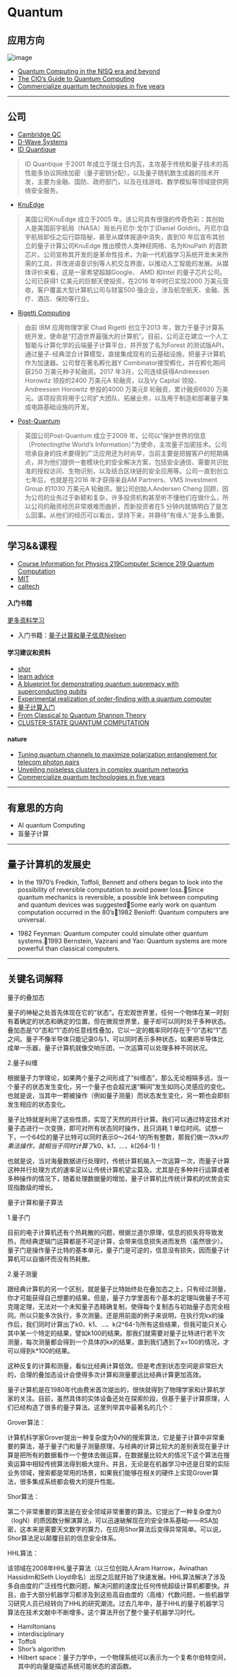 # Quantum 

## 应用方向
![image](https://blogs.gartner.com/smarterwithgartner/files/2017/11/PR_338248_CIOsGuideToQuantumComputing_Graphics.jpg)
- [Quantum Computing in the NISQ era and beyond](https://arxiv.org/pdf/1801.00862.pdf)
- [The CIO’s Guide to Quantum Computing](https://www.gartner.com/smarterwithgartner/the-cios-guide-to-quantum-computing/)
- [Commercialize quantum technologies in five years](https://www.nature.com/news/commercialize-quantum-technologies-in-five-years-1.21583)

---

## 公司
- [Cambridge QC](https://cambridgequantum.com/)
- [D-Wave Systems](https://www.dwavesys.com/)
- [ID Quantique ](https://www.idquantique.com/)

>ID Quantique 于2001 年成立于瑞士日内瓦，主攻基于传统和量子技术的高性能多协议网络加密（量子密钥分配），以及量子随机数生成器的技术开发，主要为金融、国防、政府部门，以及在线游戏、数学模拟等领域提供网络安全服务。

- [KnuEdge](https://www.knuedge.com/)

> 美国公司KnuEdge 成立于2005 年。该公司具有很强的传奇色彩：其创始人是美国前宇航局（NASA）局长丹尼尔·戈尔丁(Daniel Goldin)。丹尼尔自宇航局卸任之后行踪隐秘，甚至从媒体报道中消失，直到10 年后宣布其创立的量子计算公司KnuEdge 推出模仿人类神经网络、名为KnuPath 的首款芯片。公司宣称其开发的是革命性技术，为新一代机器学习系统开发未来所需的工具，并改进语音识别等人机交互界面，以推动人工智能的发展。从媒体评价来看，这是一家希望超越Google、 AMD 和Intel 的量子芯片公司。公司已获得1 亿美元的巨额天使投资，在2016 年中时已实现2000 万美元营收，客户覆盖大型计算机公司与财富500 强企业，涉及航空航天、金融、医疗、酒店、保险等行业。


- [Rigetti Computing](https://www.rigetti.com/)

> 由前 IBM 应用物理学家 Chad Rigetti 创立于2013 年，致力于量子计算系统开发，使命是“打造世界最强大的计算机”。目前，公司正在建立一个人工智能与计算化学的云端量子计算平台，并开放了名为Forest 的测试版API，通过量子-经典混合计算模型，直接集成现有的云基础设施，把量子计算机作为加速器。公司曾在著名孵化器Y Combinator接受孵化，并在孵化期间获250 万美元种子轮融资。2017 年3月，公司连续获得Andreessen Horowitz 领投的2400 万美元A 轮融资，以及Vy Capital 领投、Andreessen Horowitz 参投的4000 万美元B 轮融资，累计融资6920 万美元。该项投资将用于公司扩大团队、拓展业务，以及用于制造和部署量子集成电路基础设施的开发。


- [Post-Quantum](https://www.post-quantum.com/business-processes/)

> 英国公司Post-Quantum 成立于2009 年，公司以“保护世界的信息（Protectingthe World’s Information）”为使命，主攻量子加密技术。公司坦承自身的技术要得到广泛应用还为时尚早，当前主要是把握客户的短期痛点，并为他们提供一套模块化的安全解决方案，包括安全通信、需要共识批准的授权访问、生物识别，以及结合区块链的安全应用等。公司一直到创立七年后，也就是在2016 年才获得来自AM Partners、VMS Investment Group 的1030 万美元A 轮融资。据公司创始人Andersen Cheng 回顾，因为公司的业务过于新颖和复杂，许多投资机构甚至听不懂他们在做什么，所以公司的融资经历非常艰难而曲折，而新投资者在5 分钟内就搞明白了是怎么回事。从他们的经历可以看出，坚持下来，并静待“有缘人”是多么重要。


---

## 学习&&课程
- [Course Information for Physics 219Computer Science 219 Quantum Computation](http://www.theory.caltech.edu/people/preskill/ph229/)
- [MIT](https://courses.edx.org/courses/course-v1:MITx+8.370.3x+1T2018/courseware/welcome/Introduction_to_8_370_3x/?child=first)
- [caltech](http://www.theory.caltech.edu/~preskill/ph229/#lecture)

#### 入门书籍
[更多资料学习](https://github.com/cristicmf/Q-learn/tree/master/%E9%87%8F%E5%AD%90%E8%AE%A1%E7%AE%97)

- 入门书籍：[量子计算和量子信息Nielsen](https://github.com/cristicmf/Q-learn/blob/master/%E9%87%8F%E5%AD%90%E8%AE%A1%E7%AE%97/17579%20%E9%87%8F%E5%AD%90%E8%AE%A1%E7%AE%97%E5%92%8C%E9%87%8F%E5%AD%90%E4%BF%A1%E6%81%AF%20%E9%87%8F%E5%AD%90%E8%AE%A1%E7%AE%97%E9%83%A8%E5%88%86%20Nielsen%E7%AD%89%E8%91%97.pdf) 

#### 学习建议和资料
- [shor](http://www-math.mit.edu/~shor/)
- [learn advice](http://www.mit.edu/~aram/advice/quantum.html)
- [A blueprint for demonstrating quantum supremacy with superconducting qubits](https://arxiv.org/abs/1709.06678)
- [Experimental realization of order-finding with a quantum computer](http://xxx.lanl.gov/abs/quant-ph/0007017)
- [量子计算入门](https://www.ibm.com/developerworks/cn/linux/other/quant/index.html)
- [From Classical to Quantum Shannon
Theory](https://arxiv.org/pdf/1106.1445.pdf)
- [CLUSTER-STATE QUANTUM COMPUTATION](https://arxiv.org/pdf/quant-ph/0504097.pdf)


#### nature
- [Tuning quantum channels to maximize polarization entanglement for telecom photon pairs](https://www.nature.com/articles/s41534-018-0107-x)
- [Unveiling noiseless clusters in complex quantum networks](https://www.nature.com/articles/s41534-018-0108-9)
- [Commercialize quantum technologies in five years](https://www.nature.com/news/commercialize-quantum-technologies-in-five-years-1.21583)


---
## 有意思的方向
- AI quantum Computing
- 盲量子计算

---
## 量子计算机的发展史
- In the 1970’s Fredkin, Toffoli, Bennett and others began to look into the possibility of reversible computation to avoid power loss.Since quantum mechanics is reversible, a possible link between computing and quantum devices was suggestedSome early work on quantum computation occurred in the 80’s1982 Benioff: Quantum computers are universal.

- 1982 Feynman: Quantum computer could simulate other quantum systems.1993 Bernstein, Vazirani and Yao: Quantum systems are more powerful than classical computers.

---

## 关键名词解释
量子的叠加态

量子的神秘之处首先体现在它的“状态”。在宏观世界里，任何一个物体在某一时刻有着确定的状态和确定的位置。但在微观世界里，量子却可以同时处于多种状态。叠加态是“0”态和“1”态的任意线性叠加，它以一定的概率同时存在于“0”态和“1”态之间。量子不像半导体只能记录0与1，可以同时表示多种状态，如果把半导体比成单一乐器，量子计算机就像交响乐团，一次运算可以处理多种不同状况。

2.量子纠缠

根据量子力学理论，如果两个量子之间形成了“纠缠态”，那么无论相隔多远，当一个量子的状态发生变化，另一个量子也会超光速“瞬间”发生如同心灵感应的变化。也就是说，当其中一颗被操作（例如量子测量）而状态发生变化，另一颗也会即刻发生相应的状态变化。

量子比特就是利用了这些性质，实现了天然的并行计算。我们可以通过特定技术对量子态进行一次变换，即可对所有状态同时操作，且只消耗 1 单位时间。试想一下，一个64位的量子比特可以同时表示0～264-1的所有整数，那我们做一次k*x的乘法操作，就相当于同时计算了k*0、k*1、…、k*(264-1)！

也就是说，当对海量数据进行处理时，传统计算机输入一次运算一次，而量子计算这种并行处理方式的速率足以让传统计算机望尘莫及。尤其是在多种并行运算或者多种操作的情况下，随着处理数据量的增加，量子计算机比传统计算机的优势会实现指数级的增长。

量子计算和量子算法

1.量子门

目前的电子计算机还有个热耗散的问题，根据兰道尔原理，信息的损失将导致发热，而经典逻辑门运算都是不可逆计算，会带来信息损失进而发热（虽然很少）。量子门是操作量子比特的基本单元，量子门是可逆的，信息没有损失，因而量子计算机可以自循环而没有热耗散。

2.量子测量

跟经典计算机的另一个区别，就是量子比特始终处在叠加态之上，只有经过测量，你才可能获得自己想要的结果。但是，量子力学里面有个基本的定理叫做量子不可克隆定理，无法对一个未知量子态精确复制，使得每个复制态与初始量子态完全相同。所以只能多次执行，多次测量。还是用前面的例子来说明，在执行完kx的操作后，我们同时计算出了k0、k1、…、k(2^64-1)所有这些结果，但我可能只关心其中某一个特定的结果，譬如k100的结果。那我们就需要对量子比特进行若干次测量，每次测量都会得到一个具体的kx的结果，直到我们遇到了x=100的情况，才可以得到k*100的结果。

这种反复的计算和测量，看似比经典计算低效。但是考虑到状态空间是非常巨大的，合理的叠加态设计会使得多次计算和测量要远比经典计算更加高效。

量子计算机是在1980年代由费米首次提出的，很快就得到了物理学家和计算机学家的关注。目前，虽然具体的实体设备还处在探索阶段，但基于量子计算原理，人们已经构造了很多的量子算法。这里列举其中最著名的几个：

Grover算法：

计算机科学家Grover提出一种复杂度为0√N的搜索算法，它是量子计算中非常重要的算法，基于量子门和量子测量原理，与经典的计算比较大的差别表现在量子计算是把所有的数据看作一个整体去做运算，在数据量比较大的情况下这个算法在搜索运算中相较传统算法得到极大提升。并且，无论是在机器学习中还是日常的实际业务领域，搜索都是常用的场景，如果我们能够在相关的硬件上实现Grover算法，很多集成系统都会极大的提升性能。

Shor算法：

第二个非常重要的算法是在安全领域非常重要的算法。它提出了一种复杂度为0（logN）的质因数分解演算法，可以迅速破解现在的安全体系基础——RSA加密，这本来是需要天文数字的算力，在应用Shor算法后变得异常简单。可以说，Shor算法足以颠覆目前的信息安全体系。

HHL算法：

该领域在2008年HHL量子算法（以三位创始人Aram Harrow，Avinathan Hassidim和Seth Lloyd命名）出现之后就开始了快速发展。HHL算法解决了涉及多自由度的广泛线性代数问题，解决问题的速度比任何传统超级计算机都要快。并且，由于大部分机器学习都涉及到这些高自由度的（高维）代数问题，一些机器学习研究人员已经转向了HHL的研究潮流。过去几年中，基于HHL的量子机器学习算法在技术文献中不断增多。这个算法开创了整个量子机器学习时代。

- Hamiltonians
- interdisciplinary
- Toffoli
- Shor’s algorithm
- Hilbert space：量子力学中，一个物理系统可以表示为一个复希尔伯特空间，其中的向量是描述系统可能状态的波函数。




